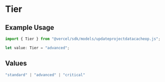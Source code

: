 # Tier

## Example Usage

```typescript
import { Tier } from "@vercel/sdk/models/updateprojectdatacacheop.js";

let value: Tier = "advanced";
```

## Values

```typescript
"standard" | "advanced" | "critical"
```